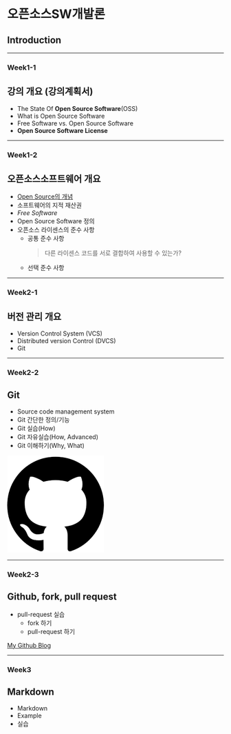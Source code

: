 # **오픈소스SW개발론**  

## Introduction

-------------
### Week1-1 
## 강의 개요 (강의계획서)
* The State Of **Open Source Software**(OSS)
* What is Open Source Software
* Free Software vs. Open Source Software
* **Open Source Software License**

-------------
### Week1-2 
## 오픈소스소프트웨어 개요
* [Open Source의 개념](https://www.google.com/)
* 소프트웨어의 지적 재산권
* _Free Software_
* Open Source Software 정의
* 오픈소스 라이센스의 준수 사항
  * 공통 준수 사항
    >다른 라이센스 코드를 서로 결합하여 사용할 수 있는가?
  * 선택 준수 사항



-------------
### Week2-1 
## 버전 관리 개요
* Version Control System (VCS)
* Distributed version Control (DVCS)
* Git

-------------
### Week2-2 
## Git
* Source code management system
* Git 간단한 정의/기능
* Git 실습(How)
* Git 자유실습(How, Advanced)
* Git 이해하기(Why, What)

![Image](.\git_logo.png)

-------------
### Week2-3
## Github, fork, pull request
* pull-request 실습
  * fork 하기
  * pull-request 하기

[My Github Blog](https://github.com/kkanuseobin)

-------------
### Week3    
## Markdown
* Markdown
* Example
* 실습
